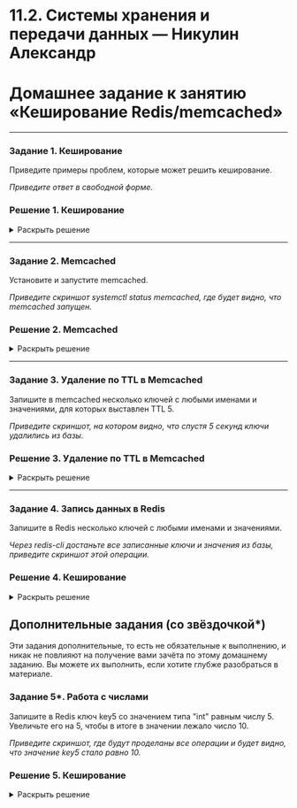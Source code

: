 # 11.2. Системы хранения и передачи данных — Никулин Александр
# Домашнее задание к занятию «Кеширование Redis/memcached»
---

### Задание 1. Кеширование 

Приведите примеры проблем, которые может решить кеширование. 

*Приведите ответ в свободной форме.*

### Решение 1. Кеширование 
<details>
  <summary>Раскрыть решение</summary>

  - **Повышение производительности**: Уменьшение нагрузки на кричтические компоненты тех или иных узлов
  - **Увеличение скорости ответа**: Например можно кешировать какие-либо картинки, большие данные, которые долго обрабатываются. За счет кеширования можем ускорить вреям ответа для таких запросов.
  - **Экономия ресурсов**: Можно хранить в кеше некоторые временные данные, которые в БД не нужны или же есть тяжеловесные запросы, которые могут слегка озадачить БД.
  - **Сглаживание бустов трафика**: Например, во время черной пятницы онлайн-магазины используют кэш, чтобы переживать резкое увеличение трафика.
  
</details>

---

### Задание 2. Memcached

Установите и запустите memcached.

*Приведите скриншот systemctl status memcached, где будет видно, что memcached запущен.*

### Решение 2. Memcached 
<details>
  <summary>Раскрыть решение</summary>

  - ```ssh
    sudo apt update && sudo apt install memcached
    ```
  - ![image](https://github.com/ADNikulin/netology/assets/44374132/e548768a-a79e-430f-8c32-edc73afbc18b)
  
</details>


---

### Задание 3. Удаление по TTL в Memcached

Запишите в memcached несколько ключей с любыми именами и значениями, для которых выставлен TTL 5. 

*Приведите скриншот, на котором видно, что спустя 5 секунд ключи удалились из базы.*

### Решение 3. Удаление по TTL в Memcached 
<details>
  <summary>Раскрыть решение</summary>

  - ```ssh
    set KEY META_DATA EXPIRY_TIME LENGTH_IN_BYTES
    get KEY
    ```
  - 5 секунд мало все-таки, делал разные ttl
  - ![image](https://github.com/ADNikulin/netology/assets/44374132/f17e483e-7796-4754-aa18-5ff806008e00)
  - ![image](https://github.com/ADNikulin/netology/assets/44374132/22e689e6-bc5f-42c9-8d8b-d2069f0d63f5)

</details>

---

### Задание 4. Запись данных в Redis

Запишите в Redis несколько ключей с любыми именами и значениями. 

*Через redis-cli достаньте все записанные ключи и значения из базы, приведите скриншот этой операции.*

### Решение 4. Кеширование 
<details>
  <summary>Раскрыть решение</summary>

  - Установка: 
    ```ssh
    sudo apt update && sudo apt install redis
    ```
  - ![image](https://github.com/ADNikulin/netology/assets/44374132/52bc74c6-9d2a-4927-b6fb-912c024eda9f)
  - ![image](https://github.com/ADNikulin/netology/assets/44374132/05802444-17f5-41c4-9363-c16d30bf4046)
  - ![image](https://github.com/ADNikulin/netology/assets/44374132/de3b0a17-2b14-43cf-8fff-a9c433b36391)
  
</details>

## Дополнительные задания (со звёздочкой*)
Эти задания дополнительные, то есть не обязательные к выполнению, и никак не повлияют на получение вами зачёта по этому домашнему заданию. Вы можете их выполнить, если хотите глубже разобраться в материале.

### Задание 5*. Работа с числами 

Запишите в Redis ключ key5 со значением типа "int" равным числу 5. Увеличьте его на 5, чтобы в итоге в значении лежало число 10.  

*Приведите скриншот, где будут проделаны все операции и будет видно, что значение key5 стало равно 10.*

### Решение 5. Кеширование 

<details>
  <summary>Раскрыть решение</summary>
  
  ![image](https://github.com/ADNikulin/netology/assets/44374132/4d541369-e925-4332-8d0e-b34a2381005a)

</details>
